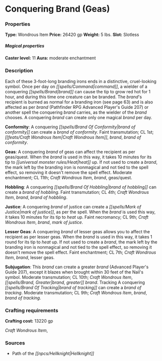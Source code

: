 ﻿---
Title: "Conquering Brand (Geas)"
Type: "Wondrous Item"
Price: "26420 gp"
Weight: "5 lbs."
Slot: "Slotless"
Caster level: "11"
Aura: "moderate enchantment"
Description: |
  "Each of these 3-foot-long branding irons ends in a distinctive, cruel-looking symbol. Once per day on command, a wielder of a conquering brand can cause the tip to grow red hot for 1 hour, and during this time one creature can be branded. The brand's recipient is burned as normal for a branding iron (see page 63) and is also affected as per _brand_ (_Pathfinder RPG Advanced Player's Guide 207_) or another spell the conquering brand carries, as the wielder of the brand chooses. A conquering brand can create only one magical brand per day.
  **Conformity**: A _conquering brand of conformity_ can create a _brand of conformity_. Faint transmutation; CL 1st; Craft Wondrous Item, _brand_, _brand of conformity_.
  **Geas**: A _conquering brand of geas_ can affect the recipient as per _geas/quest_. When the brand is used in this way, it takes 10 minutes for its tip to heat up. If not used to create a _brand_, the mark left by the branding iron is nonmagical and not tied to the spell effect, so removing it doesn't remove the spell effect. Moderate enchantment; CL 11th; Craft Wondrous Item, _brand, geas/quest_.
  **Hobbling**: A conquering brand of hobbling can create a _brand of hobbling_. Faint transmutation; CL 4th; Craft Wondrous Item, _brand, brand of hobbling_.
  **Justice**: A _conquering brand of justice_ can create a _mark of justice_, as per the spell. When the brand is used this way, it takes 10 minutes for its tip to heat up. Faint necromancy; CL 9th; Craft Wondrous Item, _brand, mark of justice_.
  **Lesser Geas**: A _conquering brand of lesser geas_ allows you to affect the recipient as per _lesser geas_. When the brand is used in this way, it takes 1 round for its tip to heat up. If not used to create a brand, the mark left by the branding iron is nonmagical and not tied to the spell effect, so removing it doesn't remove the spell effect. Faint enchantment; CL 7th; Craft Wondrous Item, _brand, lesser geas_.
  **Subjugation**: This brand can create a _greater brand_ (_Advanced Player's Guide_ 207), except it blazes when brought within 30 feet of the Nail's symbol. Moderate transmutation; CL 10th; Craft Wondrous Item, _brand, greater brand_. Tracking A _conquering brand of tracking_ can create a brand of tracking. Moderate transmutation; CL 9th; Craft Wondrous Item, _brand, brand of tracking_."
Crafting cost: "13220 gp"
Sources: "['Path of the Hellknight']"
---

# Conquering Brand (Geas)

### Properties

**Type:** Wondrous Item **Price:** 26420 gp **Weight:** 5 lbs. **Slot:** Slotless

##### Magical properties

**Caster level:** 11 **Aura:** moderate enchantment

### Description

Each of these 3-foot-long branding irons ends in a distinctive, cruel-looking symbol. Once per day on _[[spells/Command|command]]_, a wielder of a conquering _[[spells/Brand|brand]]_ can cause the tip to grow red hot for 1 hour, and during this time one creature can be branded. The _brand_'s recipient is burned as normal for a branding iron (see page 63) and is also affected as per _brand_ (Pathfinder RPG Advanced Player's Guide 207) or another spell the conquering _brand_ carries, as the wielder of the _brand_ chooses. A conquering _brand_ can create only one magical _brand_ per day.

**Conformity**: A conquering _[[spells/Brand Of Conformity|brand of conformity]]_ can create a _brand of conformity_. Faint transmutation; CL 1st; _[[feats/Craft Wondrous Item|Craft Wondrous Item]]_, _brand_, _brand of conformity_.

**Geas**: A conquering _brand_ of geas can affect the recipient as per geas/quest. When the _brand_ is used in this way, it takes 10 minutes for its tip to _[[universal monster rules/Heat|heat]]_ up. If not used to create a _brand_, the mark left by the branding iron is nonmagical and not tied to the spell effect, so removing it doesn't remove the spell effect. Moderate enchantment; CL 11th; _Craft Wondrous Item_, _brand_, geas/quest.

**Hobbling**: A conquering _[[spells/Brand Of Hobbling|brand of hobbling]]_ can create a _brand of hobbling_. Faint transmutation; CL 4th; _Craft Wondrous Item_, _brand_, _brand of hobbling_.

**Justice**: A conquering _brand_ of justice can create a _[[spells/Mark of Justice|mark of justice]]_, as per the spell. When the _brand_ is used this way, it takes 10 minutes for its tip to _heat_ up. Faint necromancy; CL 9th; _Craft Wondrous Item_, _brand_, _mark of justice_.

**Lesser Geas**: A conquering _brand_ of lesser geas allows you to affect the recipient as per lesser geas. When the _brand_ is used in this way, it takes 1 round for its tip to _heat_ up. If not used to create a _brand_, the mark left by the branding iron is nonmagical and not tied to the spell effect, so removing it doesn't remove the spell effect. Faint enchantment; CL 7th; _Craft Wondrous Item_, _brand_, lesser geas.

**Subjugation**: This _brand_ can create a greater _brand_ (Advanced Player's Guide 207), except it blazes when brought within 30 feet of the Nail's symbol. Moderate transmutation; CL 10th; _Craft Wondrous Item_, _[[spells/Brand, Greater|brand, greater]]_ _brand_. Tracking A conquering _[[spells/Brand Of Tracking|brand of tracking]]_ can create a _brand of tracking_. Moderate transmutation; CL 9th; _Craft Wondrous Item_, _brand_, _brand of tracking_.

### Crafting requirements

**Crafting cost:** 13220 gp

_Craft Wondrous Item_,

### Sources

* Path of the _[[npcs/Hellknight|Hellknight]]_